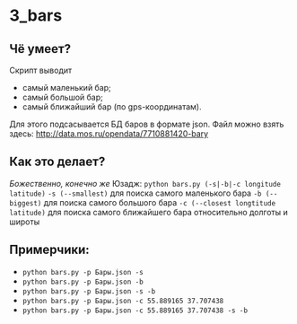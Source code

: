 # 3_bars

## Чё умеет?
Скрипт выводит
- самый маленький бар;
- самый большой бар;
- самый ближайший бар (по gps-координатам).

Для этого подсасывается БД баров в формате json.
Файл можно взять здесь: http://data.mos.ru/opendata/7710881420-bary

## Как это делает?
*Божественно, конечно же*
Юзадж: `python bars.py (-s|-b|-c longitude latitude)`
 `-s (--smallest)` для поиска самого маленького бара
 `-b (--biggest)` для поиска самого большого бара
 `-c (--closest longtitude latitude)` для поиска самого ближайшего бара относительно долготы и широты


## Примерчики:
- `python bars.py -p Бары.json -s`
- `python bars.py -p Бары.json -b`
- `python bars.py -p Бары.json -s -b`
- `python bars.py -p Бары.json -c 55.889165 37.707438`
- `python bars.py -p Бары.json -c 55.889165 37.707438 -s -b`
